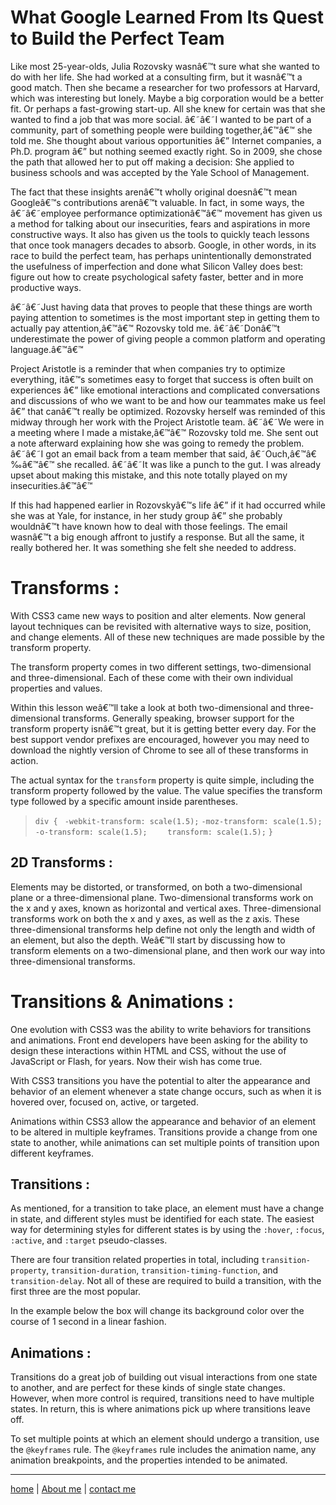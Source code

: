 # What Google Learned From Its Quest to Build the Perfect Team

Like most 25-year-olds, Julia Rozovsky wasnâ€™t sure what she wanted to do with her life. She had worked at a consulting firm, but it wasnâ€™t a good match. Then she became a researcher for two professors at Harvard, which was interesting but lonely. Maybe a big corporation would be a better fit. Or perhaps a fast-growing start-up. All she knew for certain was that she wanted to find a job that was more social. â€˜â€˜I wanted to be part of a community, part of something people were building together,â€™â€™ she told me. She thought about various opportunities â€” Internet companies, a Ph.D. program â€” but nothing seemed exactly right. So in 2009, she chose the path that allowed her to put off making a decision: She applied to business schools and was accepted by the Yale School of Management.

The fact that these insights arenâ€™t wholly original doesnâ€™t mean Googleâ€™s contributions arenâ€™t valuable. In fact, in some ways, the â€˜â€˜employee performance optimizationâ€™â€™ movement has given us a method for talking about our insecurities, fears and aspirations in more constructive ways. It also has given us the tools to quickly teach lessons that once took managers decades to absorb. Google, in other words, in its race to build the perfect team, has perhaps unintentionally demonstrated the usefulness of imperfection and done what Silicon Valley does best: figure out how to create psychological safety faster, better and in more productive ways.

â€˜â€˜Just having data that proves to people that these things are worth paying attention to sometimes is the most important step in getting them to actually pay attention,â€™â€™ Rozovsky told me. â€˜â€˜Donâ€™t underestimate the power of giving people a common platform and operating language.â€™â€™

Project Aristotle is a reminder that when companies try to optimize everything, itâ€™s sometimes easy to forget that success is often built on experiences â€” like emotional interactions and complicated conversations and discussions of who we want to be and how our teammates make us feel â€” that canâ€™t really be optimized. Rozovsky herself was reminded of this midway through her work with the Project Aristotle team. â€˜â€˜We were in a meeting where I made a mistake,â€™â€™ Rozovsky told me. She sent out a note afterward explaining how she was going to remedy the problem. â€˜â€˜I got an email back from a team member that said, â€˜Ouch,â€™â€‰â€™â€™ she recalled. â€˜â€˜It was like a punch to the gut. I was already upset about making this mistake, and this note totally played on my insecurities.â€™â€™

If this had happened earlier in Rozovskyâ€™s life â€” if it had occurred while she was at Yale, for instance, in her study group â€” she probably wouldnâ€™t have known how to deal with those feelings. The email wasnâ€™t a big enough affront to justify a response. But all the same, it really bothered her. It was something she felt she needed to address.

# Transforms :

With CSS3 came new ways to position and alter elements. Now general layout techniques can be revisited with alternative ways to size, position, and change elements. All of these new techniques are made possible by the transform property.

The transform property comes in two different settings, two-dimensional and three-dimensional. Each of these come with their own individual properties and values.

Within this lesson weâ€™ll take a look at both two-dimensional and three-dimensional transforms. Generally speaking, browser support for the transform property isnâ€™t great, but it is getting better every day. For the best support vendor prefixes are encouraged, however you may need to download the nightly version of Chrome to see all of these transforms in action.

The actual syntax for the `transform` property is quite simple, including the transform property followed by the value. The value specifies the transform type followed by a specific amount inside parentheses.

> `div {`
>  ` -webkit-transform: scale(1.5);`
>      `-moz-transform: scale(1.5);`
>        `-o-transform: scale(1.5);`
>       `    transform: scale(1.5);`
> `}`

## 2D Transforms :

Elements may be distorted, or transformed, on both a two-dimensional plane or a three-dimensional plane. Two-dimensional transforms work on the x and y axes, known as horizontal and vertical axes. Three-dimensional transforms work on both the x and y axes, as well as the z axis. These three-dimensional transforms help define not only the length and width of an element, but also the depth. Weâ€™ll start by discussing how to transform elements on a two-dimensional plane, and then work our way into three-dimensional transforms.

# Transitions & Animations :

One evolution with CSS3 was the ability to write behaviors for transitions and animations. Front end developers have been asking for the ability to design these interactions within HTML and CSS, without the use of JavaScript or Flash, for years. Now their wish has come true.

With CSS3 transitions you have the potential to alter the appearance and behavior of an element whenever a state change occurs, such as when it is hovered over, focused on, active, or targeted.

Animations within CSS3 allow the appearance and behavior of an element to be altered in multiple keyframes. Transitions provide a change from one state to another, while animations can set multiple points of transition upon different keyframes.

## Transitions :

As mentioned, for a transition to take place, an element must have a change in state, and different styles must be identified for each state. The easiest way for determining styles for different states is by using the `:hover`, `:focus`, `:active`, and `:target` pseudo-classes.

There are four transition related properties in total, including `transition-property`, `transition-duration`, `transition-timing-function`, and `transition-delay`. Not all of these are required to build a transition, with the first three are the most popular.

In the example below the box will change its background color over the course of 1 second in a linear fashion.

## Animations :

Transitions do a great job of building out visual interactions from one state to another, and are perfect for these kinds of single state changes. However, when more control is required, transitions need to have multiple states. In return, this is where animations pick up where transitions leave off.

To set multiple points at which an element should undergo a transition, use the `@keyframes` rule. The `@keyframes` rule includes the animation name, any animation breakpoints, and the properties intended to be animated.


---

[home](/README.md) | [About me](/about-me.md) | [contact me](/contact-me.md)